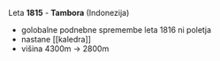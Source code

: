 Leta **1815** - **Tambora** (Indonezija)
- golobalne podnebne spremembe leta 1816 ni poletja
- nastane [[kaledra]] 
- višina 4300m $\rightarrow$ 2800m